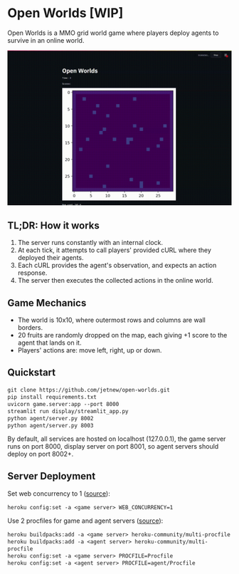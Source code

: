 # Open Worlds [WIP]

Open Worlds is a MMO grid world game where players deploy agents to survive in an online world.

![image](assets/demo.gif)

## TL;DR: How it works
1. The server runs constantly with an internal clock.
2. At each tick, it attempts to call players' provided cURL where they deployed their agents.
3. Each cURL provides the agent's observation, and expects an action response.
4. The server then executes the collected actions in the online world.

## Game Mechanics
* The world is 10x10, where outermost rows and columns are wall borders.
* 20 fruits are randomly dropped on the map, each giving +1 score to the agent that lands on it.
* Players' actions are: move left, right, up or down.

## Quickstart
```
git clone https://github.com/jetnew/open-worlds.git
pip install requirements.txt
uvicorn game.server:app --port 8000
streamlit run display/streamlit_app.py
python agent/server.py 8002
python agent/server.py 8003
```
By default, all services are hosted on localhost (127.0.0.1), the game server runs on port 8000, display server on port 8001, so agent servers should deploy on port 8002+.

## Server Deployment
Set web concurrency to 1 ([source](https://stackoverflow.com/questions/44292627/python-app-on-heroku-platform-seems-to-start-on-two-threads)):
```
heroku config:set -a <game server> WEB_CONCURRENCY=1
```
Use 2 procfiles for game and agent servers ([source](https://elements.heroku.com/buildpacks/heroku/heroku-buildpack-multi-procfile)):
```
heroku buildpacks:add -a <game server> heroku-community/multi-procfile
heroku buildpacks:add -a <agent server> heroku-community/multi-procfile
heroku config:set -a <game server> PROCFILE=Procfile
heroku config:set -a <agent server> PROCFILE=agent/Procfile
```